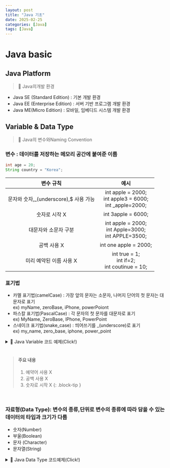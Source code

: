 ```yaml
---
layout: post
title: "Java 기초"
date: 2025-02-25
categories: [Java]
tags: [Java]
---
```


# Java basic

## Java Platform
> 📌 Java의개발 환경
- Java SE (Standard Edition) : 기본 개발 환경
- Java EE (Enterprise Edition) : 서버 기반 프로그램 개발 환경
- Java ME(Micro Edition) : 모바일, 임베디드 시스템 개발 환경


## Variable & Data Type

> 📌 Java의 변수와Naming Convention

### **변수** : 데이터를 저장하는 메모리 공간에 붙여준 이름
```java
int age = 20;
String country = "Korea";
```

|               변수 규칙               |      예시      |
|:------------------------------:|:--------------:|
| 문자와 숫자,\_(underscore),$ 사용 가능| int apple = 2000;<br>int apple3 = 6000;<br>int \_apple=2000;|
| 숫자로 시작 X | int 3apple = 6000;|
| 대문자와 소문자 구분 | int apple = 2000;<br>int Apple=3000;<br>int APPLE=3500;|
| 공백 사용 X | int one apple = 2000; |
| 미리 예약된 이름 사용 X | int true = 1;<br>int if=2;<br>int coutinue = 10;|

### **표기법** 
- 카멜 표기법(camelCase) : 가장 앞의 문자는 소문자, 나머지 단어의 첫 문자는 대문자로 표기<br> ex) myName, zeroBase, iPhone, powerPoiont
- 파스칼 표기법(PascalCase) : 각 문자의 첫 문자를 대문자로 표기<br> ex) MyName, ZeroBase, IPhone, PowerPoint
- 스네이크 표기법(snake_case) : 띄어쓰기를 \_(underscore)로 표기<br> ex) my\_name, zero\_base, iphone, power\_point



<details markdown="1">
<summary>📘 Java Variable 코드 예제(Click!)</summary>

```java
package variable.java_02_1;

public class Var1 {
    public static void main(String[] args) {

//      1. 변수 사용하기
        System.out.println("== 변수 사용하기 ==");
        int age = 10;
        System.out.println(age);

        String country = "korea";
        System.out.println(country);

//      2. 변수 이름 규칙
        System.out.println("== 변수 이름 규칙 ==");
//      2-1. 문자, 숫자, _(underscore), $ 사용 가능
        int apple = 2000;
        int apple3 = 2000;
        int _apple = 2000;
        int $apple = 2000;

        System.out.println($apple);
        System.out.println("$apple = " + $apple);

//      2-2. 숫자로 시작 X
//      int 3apple = 2000;

//      2-3. 대소문자 구분
        int apple5 = 1000;
        int Apple5 = 2000;

//      2-4. 공백 사용 X
        int one_apple = 1000;
        int oneApple = 1000;

//      2-5. 예약어 사용 X
//      예약어 예시 : true, false, if, switch, for, continue, break;


//      참고) 한글 사용 가능
        int 사과 = 1000;
        System.out.println("사과 = " + 사과);

//      3.표기법
//      3-1. 카멜 표기법 (camelCase)
//      변수, 함수
        int myAge = 10;
        int oneApplePrice = 1000;

//      3-2. 파스칼 표기법 (PascalCase)
//      클래스
        int MyAge = 10;
        int OneApplePrice = 1000;


//      참고) 스네이크 표기법 (snake_case)
//      사용 X
        int my_age = 10;
        int one_apple_price = 1000;

    }
}

```
</details>
<br>

> #### 주요 내용
>
> 1. 예약어 사용 X <br>
> 2. 공백 사용 X <br>
> 3. 숫자로 시작 X 
{: .block-tip }

<br>


### **자료형(Data Type)**: 변수의 종류,단위로 변수의 종류에 따라 담을 수 있는 데이터의 타입과 크기가 다름
- 숫자(Number)
- 부울(Boolean)
- 문자 (Character)
- 문자열(String)

<details markdown="1">
<summary>📘 Java Data Type 코드예제(Click!)</summary>
```java
package variable.java_02_2;

public class Var2 {
    public static void main(String[] args) {

//      1. 자료형 - 숫자
        System.out.println("== 숫자 ==");

//      1-1. 정수
        int intNum = 10;
        System.out.println("intNum = " + intNum);

        System.out.println(Integer.MIN_VALUE);
        System.out.println(Integer.MAX_VALUE);

        int intNum2 = Integer.MAX_VALUE;
        System.out.println("intNum2 = " + intNum2);
        int intNum3 = Integer.MAX_VALUE + 1;
        System.out.println("intNum3 = " + intNum3);
        long longNum = (long) Integer.MAX_VALUE + 1;
        System.out.println("longNum = " + longNum);


//      1-2. 실수
        float floatNum = 1.23f;
        double doubleNum = 1.23;
        System.out.println(Float.MAX_VALUE);
        System.out.println(Double.MAX_VALUE);


//      1-3. 2진수 / 8진수 / 16진수
        int numBase2 = 0b1100;
        System.out.println("numBase2 = " + numBase2);
        int numBase8 = 014;
        System.out.println("numBase8 = " + numBase8);
        int numBase16 = 0xC;
        System.out.println("numBase16 = " + numBase16);

        System.out.println("0b" + Integer.toBinaryString(numBase2));
        System.out.println("0" + Integer.toOctalString(numBase8));
        System.out.println("0x" + Integer.toHexString(numBase16));

//      2. 자료형 - 부울
        System.out.println("== 부울 ==");
        boolean isPass = true;
        System.out.println("isPass = " + isPass);
        boolean isOk = false;
        System.out.println("isOk = " + isOk);

//      3. 자료형 - 문자
        System.out.println("== 문자 ==");
        char keyFirst = 'a';
        System.out.println("keyFirst = " + keyFirst);
        char keyLast = 'z';
        System.out.println((int)keyFirst);
        System.out.println((int)keyLast);
    }
}

```
</details>

<br>
> #### 주요 내용
>
> 1. float의 경우 f를 뒤에 붙여줄 것 (ex. 1.23f) <br>
> 2. 2진수 → 0b, 8진수 → 0, 16진수 → 0x <br>
> 3. Integer.MIN_VALUE, MAX_VALUE <br>
> 4. Integer.toBinaryString,toOctalString,toHexString <br>
> 5. Type Casting
{: .block-tip }

<br><br>


### **문자열(String)**
- 문자들로 이루어진 집합
- String Method : equals, indexOf, replace, substring, toUpperCase

### **StringBuffer**
- 문자열을 자주 추가하거나 변경할 때 사용하는 자료형
```java
StringBuffer sb1 = new StringBuffer("Hello World!");
```
- StringBuffer Method : append, insert, substring

### **배열(Array)**
- 많은 수의 데이터를 담을 수 있는 자료형
```java
int[] myArray1 = {1,2,3,4,5};
char[] myAraay2 = {'a','b','c','d','e'};
```

<br>
<details markdown="1">
<summary>📘 Java String,Array 예제(Click!)</summary>
```java
package variable.java_02_3;

public class Var3 {
    public static void main(String[] args) {

//      1.자료형 - 문자열
        System.out.println("== 문자열 ==");
        String s1 = "Hello World!";
        System.out.println("s1 = " + s1);
        String s2 = "01234";
        System.out.println("s2 = " + s2);


//      1-1. equals
        String s3 = "Hi";
        String s4 = "Hi";
        System.out.println(s3.equals(s4));
        System.out.println(s3 == s4);
        String s5 = new String("Hi");
        System.out.println(s3.equals(s5));
        System.out.println(s3 == s5);

//      1-2. indexOf
        String s6 = "Hello! World!";
        System.out.println(s6.indexOf("!"));
        System.out.println(s6.indexOf("!", s6.indexOf("!") + 1));

//      1-3. replace
        String s7 = s6.replace("Hello", "Bye");
        System.out.println("s7 = " + s7);

//      1-4. subString
        System.out.println(s7.substring(0, 3));
        System.out.println(s7.substring(0, s7.indexOf("!") + 1));

//      1-5. toUpperCase
        System.out.println(s7.toUpperCase());

//      2. 자료형 - StringBuffer
        System.out.println("== StringBuffer ==");
        StringBuffer sb1 = new StringBuffer();
        sb1.append("01234");
        System.out.println("sb1 = " + sb1);
        sb1.append("56789");
        System.out.println("sb1 = " + sb1);

        String a = "01234";
        String b = "56789";
        String bak = a;
        System.out.println(a == bak);

        a += b;
        System.out.println(a);
        System.out.println(a == bak);


//      3. 자료형 - 배열
        System.out.println("== 배열 ==");
        int[] myArray1 = {1, 2, 3, 4, 5};
        System.out.println(myArray1[0]);
        System.out.println(myArray1[1]);
        System.out.println(myArray1[2]);
        System.out.println(myArray1[3]);
        System.out.println(myArray1[4]);

        char[] myArray2 = {'a', 'b', 'c', 'd', 'e'};
        System.out.println(myArray2[2]);

        String[] myArray3 = new String[3];
        myArray3[0] = "Hello";
        myArray3[1] = " ";
        myArray3[2] = "World!";
        System.out.println(myArray3[0] + myArray3[1] + myArray3[2]);
    }
}
```
</details>

<br>
> #### 주요 내용
> 1. equals와 == 의 차이 (equality, identity)<br>
> 2. indexOf, replace, subString, toUpperCase 등의 문자열 Method<br>
> 3. StringBuffer의 사용방식<br>
> 4. Array의 사용방식
{: .block-tip }


<br><br>
### **리스트(List)**
- 배열과 같이 여러 데이터를 담을 수 있는 자료형
- 추가로 여러가지 Method 제공
```java
ArrayList l1 = new ArrayList();
l1.add(1);
```
- 리스트 Method : add, get, size, remove, clear, sort, contains


### **맵(Map)**
- key,value 형태로 데이터를 저장하는 자료형
```java
HashMap<String,String>map = new HashMap<String,String>();
map.put("product","kiwi");
map.put("price","9000");
```
- Map Method : put, get, size, remove, containsKey


### **제네릭스(Generics)**
- 자료형을 명시적으로 지정
- 제한적일 수 있으나 안정성을 높여주고 형변환을 줄여줌
```java
ArrayList<String> l1 = new ArrayList<String>();
HashMap<String,Integer> map1 = new HashMap<String,Integer>();
```
<br>

<details markdown="1">
<summary>📘 Java List,Map 예제(Click!)</summary>
```java
package variable.java_02_4;

import java.util.ArrayList;
import java.util.Comparator;
import java.util.HashMap;

public class Var4 {
    public static void main(String[] args) {

//      1. 자료형 - 리스트
        System.out.println("== 리스트 ==");
        ArrayList l1 = new ArrayList();

//      1-1. add
        l1.add(1);
        l1.add("hello");
        l1.add(2);
        l1.add(3);
        l1.add(4);
        l1.add("world");
        System.out.println("l1 = " + l1);

        l1.add(0, 1);
        System.out.println("l1 = " + l1);

//      1-2. get
        System.out.println(l1.get(0));
        System.out.println(l1.get(3));


//      1-3. size
        System.out.println(l1.size());

//      1-4. remove
        System.out.println(l1.remove(0));
        System.out.println("l1 = " + l1);

        System.out.println(l1.remove(Integer.valueOf(2)));
        System.out.println("l1 = " + l1);

//      1-5. clear
        l1.clear();
        System.out.println("l1 = " + l1);

//      1-6. sort
        ArrayList l2 = new ArrayList();
        l2.add(5);
        l2.add(3);
        l2.add(4);
        System.out.println("l2 = " + l2);

        l2.sort(Comparator.naturalOrder());
        System.out.println("l2 = " + l2);
        l2.sort(Comparator.reverseOrder());
        System.out.println("l2 = " + l2);

//      1-7. contains
        System.out.println(l2.contains(1));
        System.out.println(l2.contains(3));

//      2. Maps
        System.out.println("== Maps ==");
        HashMap map = new HashMap();

//      2-1. put
        map.put("kiwi", 9000);
        map.put("apple", 10000);
        map.put("mango", 12000);
        System.out.println("map = " + map);

//      2-2. get
        System.out.println(map.get("mandarine"));
        System.out.println(map.get("kiwi"));

//      2-3. size
        System.out.println(map.size());

//      2-4. remove
        System.out.println(map.remove("kiwi"));
        System.out.println(map.remove("mandarine"));
        System.out.println(map.remove("map = " + map));

//      2-5. containsKey
        System.out.println(map.containsKey("apple"));
        System.out.println(map.containsKey("kiwi"));

//      3. Generics
        System.out.println("== Generics ==");
        ArrayList l3 = new ArrayList();
        l3.add(1);
        l3.add("hello");
        System.out.println("l3 = " + l3);

        ArrayList<String> l4 = new ArrayList<String>();
        l4.add("hello");
        System.out.println("l4 = " + l4);

        HashMap map1 = new HashMap();
        map1.put(123, "id");
        map1.put("appple", 10000);
        System.out.println("map1 = " + map1);
        
        HashMap<String, Integer> map2 = new HashMap<>();
//      map2.put(123, "id");
        map2.put("apple", 10000);
        System.out.println("map2 = " + map2);
    }
}

```
</details>


<br>
> #### 주요 내용
> 1. sort → Comparator.reverseOrder
> 2. contains → list.contains(찾을 값);
{: .block-tip }

<br><br>

## Operation

### **Term & Operator**
- 단항 연산자 : 항이 한 개 
```java
num++
```
- 이항 연산자 : 항이 두 개 
```java
1 + 1
```
- 삼항 연산자 : 항이 세 개 
```java
(3 > 1) ? 1 : 0
```
- 대입 연산자 : 우측의 데이터를 좌측의 변수에 대입 
```java
int num = 100;
```
- 부호 연산자 : 부호를 나타내는 연산자 
```java
+10, -10
```
- 산술 연산자 : +,-,\*,/,% 
```java
10 % 3
```
- 증가/감소 연산자 : 값을 1만큼 늘리거나(++), 1만큼 줄임(--) 
```java
num++, ++num, num--, --num
```
- 관계 연산자(>, <, >=, <=, ==, !=) : 두 항의 값 크기를 비교하며 결과 값은 true,false 
```java
10 > 9 // true
```
- 논리 연산자(&&, ||, !) : 논리식에 대해 참 거짓을 판단하며 결과값은 ture,false 
```java
(10 > 9) && (1 == 0)
```
- 복합 대입 연산자: 대입 연산자와 다른 연산자를 조합한 연산
```java
num1 += num2; // num1 = num1 + num2 
```
<br>
<details markdown="1">
<summary>📘 Java opration 예제(Click!)</summary>
```java
package variable.java_03_1;

public class Operation {
    public static void main(String[] args) {

//      1. 대입 연산, 부호 연산자
        int num = 100;
        num = +10;
        num = 10;
        num = -10;

//      2. 산술 연산자, 증가/감소 연산자
        System.out.println("== 산술 연산자, 증가/감소 연산자 ==");
        int numX = 10;
        int numY = 3;
        int result = 0;
        result = numX + numY;
        result = numX - numY;
        result = numX * numY;
        result = numX / numY;
        result = numX % numY;
        System.out.println("result = " + result);

        int numZ = 1;
        System.out.println(numZ++);
        System.out.println(numZ);

        numZ = 1;
        System.out.println(numZ--);
        System.out.println(numZ);

        numZ = 1;
        System.out.println(--numZ);
        System.out.println(numZ);

//      3. 관계 연산자
        System.out.println("== 관계 연산자 ==");
        int numA = 10;
        int numB = 9;

        System.out.println(numA > numB);
        System.out.println(numA < numB);
        System.out.println(numA == numB);
        System.out.println(numA != numB);


//      4. 논리 연산자
        System.out.println("== 논리 연산자 ==");
        System.out.println((10 > 9) && (1 == 0));
        System.out.println((10 > 9) || (1 == 0));

//      5. 복합 대입 연산자
        System.out.println("== 복합 대입 연산자 ==");
        int num1 = 10;
        int num2 = 5;
        num1 += num2;
        System.out.println("num1 = " + num1);
        num1 -= num2;
        num1 *= num2;

//      6. 삼항 연산자
        System.out.println("== 삼항 연산자 ==");
        int a = 100;
        String aResult = (a == 100) ? "yes" : "no";
        System.out.println("aResult = " + aResult);

    }
}

```
</details>
<br><br>

> #### 주요 내용
> 각 연산자의 사용법<br>
> Prifix,Postfix의 차이점 → 현재값의 증감시기의 반환 전/후로 나눠짐
{: .block-tip }
<br>

### **비트 연산자(Bitwise Operators)**

- 비트 단위의 연산 (2진법 - Binary)<br>

| 연산자 | 설명 | 예제 (`a = 5 (0101)`, `b = 3 (0011)`) |
|:--------:|:-----------------:|:------------------:|
| `&` (AND) | 둘 다 1일 때만 1 | `a & b` → `0001` (1) |
| `|` (OR) | 하나라도 1이면 1 | `a | b` → `0111` (7) |
| `^` (XOR) | 다르면 1 | `a ^ b` → `0110` (6) |
| `~` (NOT) | 비트를 반전 (1 → 0, 0 → 1) | `~a` → `1111...1010` (-6, 2의 보수 표현) |
| `<<` (Left Shift) | 왼쪽으로 N비트 이동 | `a << 1` → `1010` (10) |
| `>>` (Right Shift) | 오른쪽으로 N비트 이동 (부호 유지) | `a >> 1` → `0010` (2) |
| `>>>` (Unsigned Right Shift) | 부호 비트 포함하여 이동 | `a >>> 1` → `0010` (2, 부호 고려 X) |

<br>
<details markdown="1">
<summary>📘 Java Bitwise Operators 예제 (Click!)</summary>
```java
package variable.java_03_2;

public class Operation2 {
    public static void main(String[] args) {

//      1. 비트 논리 연산자
        System.out.println("== 비트 논리 연산자 ==");
//      1-1. AND 연산자 (&)
        System.out.println("== & ==");
        int num1 = 5; // 0101
        int num2 = 3; // 0011
        int result = 0;

        result = num1 & num2; // 0001
        System.out.println("result = " + result);
        System.out.println(Integer.toBinaryString(num1));
        System.out.printf("%04d\n", Integer.parseInt(Integer.toBinaryString(num1)));
        System.out.printf("%04d\n", Integer.parseInt(Integer.toBinaryString(num2)));
        System.out.printf("%04d\n", Integer.parseInt(Integer.toBinaryString(result)));

//      1-2. OR 연산자 (|)
        System.out.println("== | ==");

        result = num1 | num2; // 0111
        System.out.println("result = " + result);
        System.out.printf("%04d\n", Integer.parseInt(Integer.toBinaryString(num1)));
        System.out.printf("%04d\n", Integer.parseInt(Integer.toBinaryString(num2)));
        System.out.printf("%04d\n", Integer.parseInt(Integer.toBinaryString(result)));

//      1-3. XOR 연산자 (^)
        System.out.println("== XOR ==");

        result = num1 ^ num2;
        System.out.println("result = " + result);
        System.out.printf("%04d\n", Integer.parseInt(Integer.toBinaryString(num1)));
        System.out.printf("%04d\n", Integer.parseInt(Integer.toBinaryString(num2)));
        System.out.printf("%04d\n", Integer.parseInt(Integer.toBinaryString(result)));

//      1-4. 반전 연산자 (~)
        System.out.println("== ~ ==");
        num1 = 5;

        result = ~num1;
        System.out.println("result = " + result);
        System.out.printf("%04d\n", Integer.parseInt(Integer.toBinaryString(num1)));
        System.out.printf("%s\n", Integer.toBinaryString(result));

//      2. 비트 이동 연산자
        System.out.println("== 비트 이동 연산자 ==");

//      2-1. <<  연산자
        int numA = 3;
        result = numA << 1;

        System.out.println("numA = " + numA);
        System.out.printf("%04d\n", Integer.parseInt(Integer.toBinaryString(numA)));
        System.out.printf("%04d\n", Integer.parseInt(Integer.toBinaryString(result)));

//      2-2. >> 연산자
        result = numA >> 1;
        System.out.println("result = " + result);
        System.out.printf("%04d\n", Integer.parseInt(Integer.toBinaryString(numA)));
        System.out.printf("%04d\n", Integer.parseInt(Integer.toBinaryString(result)));

//      2-3. >>> 연산자
        numA = -5;
        result = numA >> 1;
        System.out.printf("%s\n", Integer.toBinaryString(numA));
        System.out.printf("%s\n", Integer.toBinaryString(result));

        result = numA >>> 1;
        System.out.printf("%s\n", Integer.toBinaryString(numA));
        System.out.printf("%s\n", Integer.toBinaryString(result));
    }
}

```
</details>

<br><br>

> #### 주요 내용
> 논리 연산 (AND, OR, XOR, NOT) <br>
> 비트 이동 연산 (<<, >>, >>>) → Shift Operation<br>
{: .block-tip }
<br>

## 조건문(Conditional Statement)
### **if**
- 조건에 따라 무엇을 실행할지 판단하는 분기 구조
```java
if(조건문1) {
    조건문1을 만족할 때 실행
} else if(조건문2){
    조건문2를 만족할 때 실행
} else {
    그 외의 상황에서 실행
}
```
<br>

### **Switch**
- 입력 값에 따라 어떤 case를 실행할지 판단하는 분기 구조
```java
switch(입력값){
    case 입력값1:
        실행할 내용;
        break;
    case 입력값2:
        실행할 내용;
        break;
    ...
    default:
        실행할 내용;
        break;
}
```

<br>
<details markdown="1">
<summary>📘 Java Conditional Statements 예제(Click!)</summary>
```java
package conditional;

public class Main {
    public static void main(String[] args) {

//      1. 조건문 - if
        System.out.println("== if ==");
        int waterTemperature = 100;

        if(waterTemperature >= 100){
            System.out.println("물이 끓습니다.");
        } else {
            System.out.println("물을 끓이는 중입니다.");
        }

        int score = 90;
        char grade = 'A';

        if(score >= 90) {   // 조건이 true 일 때 else if는 실행하지 않는다.
            grade = 'A';
        } else if(score >= 80){
            grade = 'B';
        } else if(score >= 70){
            grade = 'C';
        } else {
            grade = 'D';
        }
        System.out.println("grade = " + grade);

//      2. 조건문 - switch
        System.out.println("== switch ==");
        String fruit = "apple2";

        switch(fruit){
            case "apple" :
                System.out.println(fruit + "은 500원 입니다.");
                break;
            case "blueberry" :
                System.out.println(fruit + "은 10000원 입니다.");
                break;
            default:
                System.out.println("해당 과일이 없습니다.");
                break;
        }

//      Q1. number의 값이 홀수인지 짝수인지 판단하는 코드를 작성하세요.
        int number = 5;
        if(number % 2 == 0){
            System.out.println("짝수 입니다.");
        } else {
            System.out.println("홀수 입니다.");
        }

//      Q2. 아래 주석은 위의 실습에서 진행한 score에 따라 grade를 출력하는 코드이다.
//        이를 switch 조건문 기반으로 바꿔보세요.
//        int score = 90;
//        char grade = 0;
//
//        if(score >= 90) {   // 조건이 true 일 때 else if는 실행하지 않는다.
//            grade = 'A';
//        } else if(score >= 80){
//            grade = 'B';
//        } else if(score >= 70){
//            grade = 'C';
//        } else {
//            grade = 'D';
//        }
//        System.out.println("grade = " + grade);

        score = 85;
        grade = 0;

        switch(score / 10){
            case 9:
                grade = 'A';
                break;
            case 8:
                grade = 'B';
                break;
            case 7:
                grade = 'C';
                break;
            default:
                grade = 'F';
                break;
        }
        System.out.println("grade = " + grade);
    }
}

```
</details>

<br><br>

> #### 주요 내용
> if와 switch문의 사용법<br>
{: .block-tip }
<br><br>

## 반복문(Loop Statement)

### **for**
- 주어진 횟수만큼 반복하여 실행하는 구조
```java
for(초기치;조건문;증가치;){
    반복하여 실행할 내용;
}
```

<br><br>

### **while/do-while**

- 조건문이 만족하는 동안 반복하여 실행하는 구조<br>

```java
while(조건문){
    반복하여 실행할 내용;
}

do{
    반복하여 실행할 내용;
}while(조건문);
```
<br>

<details markdown="1">
<summary>📘 Java Loop Statements(Click!) </summary>
```java
package loop;

public class Main {
    public static void main(String[] args) {

//       1. 반복문 - for
         System.out.println("== for ==");
//       1-1. 기본 사용 방법
         for (int i = 0; i < 5; i++) {
             System.out.println(i);
         }

         for(int i = 0; i < 5; i++){
             for(int j = 0; j < i + 1; j++){
                 System.out.print("*");
             }
             System.out.println();
         }

         System.out.println();
         for (int i =0; i < 5; i++){
             if(i == 2){
                 continue;
             }

             for(int j = 0; j < i + 1; j++){
                 System.out.print("*");
             }
             System.out.println();
         }


        System.out.println();
        for (int i =0; i < 5; i++){
            if(i == 2){
                break;
            }

            for(int j = 0; j < i + 1; j++){
                System.out.print("*");
            }
            System.out.println();
        }


//      1-2. for each
        System.out.println("== for each ==");
        int[] nums = {1, 2, 3, 4, 5};
        for (int i = 0; i < nums.length; i++) {
            System.out.println(nums[i]);
        }

        for(int num : nums){
            System.out.println(num);
        }


//      2. 반복문 - while
        System.out.println("== while ==");
//      2-1. while
        int i = 0;
        while (i < 5) {
            System.out.println(i++);
        }

        System.out.println();
        i = 0;
        while (i < 5) {
            if(i == 2){
                i++;
                continue;
            }

            System.out.println(i++);
        }


//      2-2. do-while
        System.out.println("== do-while ==");
        boolean knock = false;
        do{
            System.out.println("knock");
        } while(knock);


        System.out.println("== Q1 ==");
//      Q1. 아래와 같은 출력 결과를 반복문과 조건문을 이용하여 출력해보세요.
//      *
//      ***
//      *****
//      *******
        for(int j = 0; j < 8; j++){
            if(j % 2 == 0){
                continue;
            }

            for(int k = 0; k < j; k++){
                System.out.print("*");
            }
            System.out.println();
        }


        System.out.println("== Q2 ==");
//      Q2. 반복문을 실행할 때마다 물 온도를 1도씩 올리고 100도가 되면 종료한다.
//        추가로, 10도, 20도, ... 10도 간격으로 물 온도를 출력하시오.
        int waterTemperature = 0;

        while(waterTemperature < 100){
            waterTemperature++;

            if(waterTemperature % 10 == 0){
                System.out.println(waterTemperature + "도 입니다.");
            }
        }

    }
}

```
</details>
<br><br>

> #### 주요 내용
> 1. countinue, break의 사용법<br>
> 2. for, while, do-while의 사용법과 차이 <br>
{: .block-tip }
<br>


<br>



